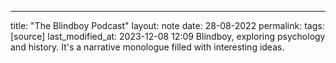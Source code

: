 ---
title: "The Blindboy Podcast"
layout: note
date: 28-08-2022
permalink:
tags: [source]
last_modified_at: 2023-12-08 12:09
 Blindboy, exploring psychology and history. It's a narrative monologue filled with interesting ideas.
